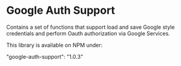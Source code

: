# Google Auth Support

Contains a set of functions that support load and save Google style credentials and perform Oauth authorization via Google Services.

This library is available on NPM under:

"google-auth-support": "1.0.3"
